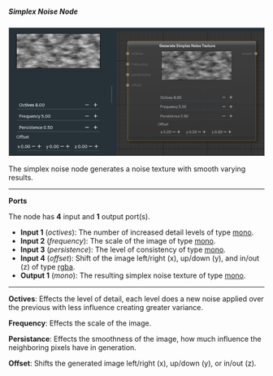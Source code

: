 ##### Simplex Noise Node

![noise](images/noise.png)

The simplex noise node generates a noise texture with smooth varying results.

---

**Ports**

The node has **4** input and **1** output port(s).

- **Input 1** (*octives*): The number of increased detail levels of type [mono](28_types.md).
- **Input 2** (*frequency*): The scale of the image of type [mono](28_types.md).
- **Input 3** (*persistence*): The level of consistency of type [mono](28_types.md).
- **Input 4** (*offset*): Shift of the image left/right (x), up/down (y), and in/out (z) of type [rgba](28_types.md).
- **Output 1** (*mono*): The resulting simplex noise texture of type [mono](28_types.md).

---

**Octives**: Effects the level of detail, each level does a new noise applied over the previous with less influence creating greater variance.

**Frequency**: Effects the scale of the image.

**Persistance**: Effects the smoothness of the image, how much influence the neighboring pixels have in generation.

**Offset**: Shifts the generated image left/right (x), up/down (y), or in/out (z).